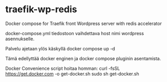 # traefik-wp-redis
Docker compose for Traefik front Wordpress server with redis accelerator

docker-compose.yml tiedostoon vaihdettava host nimi wordpress asennukselle.

Palvelu ajetaan ylös käskyllä docker compose up -d

Tämä edellyttää docker enginen ja docker compose pluginin asentamista. 

Docker Convenience script hoitaa homman:
curl -fsSL https://get.docker.com -o get-docker.sh
sudo sh get-docker.sh
